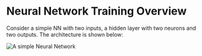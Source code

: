 # Neural Network Training Overview

Consider a simple NN with two inputs, a hidden layer with two neurons and two outputs. The architecture is shown below:

![A simple Neural Network](images/network.jpg)